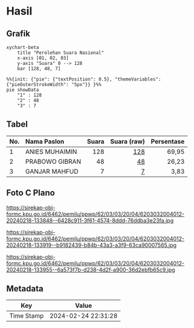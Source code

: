 # Hasil

## Grafik

```mermaid
xychart-beta
    title "Perolehan Suara Nasional"
    x-axis [01, 02, 03]
    y-axis "Suara" 0 --> 128
    bar [128, 48, 7]
```

```mermaid
%%{init: {"pie": {"textPosition": 0.5}, "themeVariables": {"pieOuterStrokeWidth": "5px"}} }%%
pie showData
    "1" : 128
    "2" : 48
    "3" : 7
```

## Tabel

| No. | Nama Paslon    | Suara | Suara (raw) | Persentase |
|:--- |:-------------- | -----:| -----------:| ----------:|
| 1   | ANIES MUHAIMIN | 128   | [128][p-1]  | 69,95      |
| 2   | PRABOWO GIBRAN | 48    | [48][p-2]   | 26,23      |
| 3   | GANJAR MAHFUD  | 7     | [7][p-3]    | 3,83       |


[p-1]: https://github.com/gigit-pemilu/pemilu-2024/blob/main/pilpres/hitung-suara/sub/62-kalimantan-tengah/sub/03-kapuas/sub/03-kapuas-timur/sub/2004-anjir-mambulau-timur/sub/012-tps/sub/paslon-1.txt
[p-2]: https://github.com/gigit-pemilu/pemilu-2024/blob/main/pilpres/hitung-suara/sub/62-kalimantan-tengah/sub/03-kapuas/sub/03-kapuas-timur/sub/2004-anjir-mambulau-timur/sub/012-tps/sub/paslon-2.txt
[p-3]: https://github.com/gigit-pemilu/pemilu-2024/blob/main/pilpres/hitung-suara/sub/62-kalimantan-tengah/sub/03-kapuas/sub/03-kapuas-timur/sub/2004-anjir-mambulau-timur/sub/012-tps/sub/paslon-3.txt

## Foto C Plano

https://sirekap-obj-formc.kpu.go.id/6462/pemilu/ppwp/62/03/03/20/04/6203032004012-20240218-133848--6428c911-3f61-4574-8ddd-76ddba3e23fa.jpg

https://sirekap-obj-formc.kpu.go.id/6462/pemilu/ppwp/62/03/03/20/04/6203032004012-20240218-133919--b9182439-b84b-43a3-a3f9-63ca90007565.jpg

https://sirekap-obj-formc.kpu.go.id/6462/pemilu/ppwp/62/03/03/20/04/6203032004012-20240218-133955--6a573f7b-d238-4d2f-a900-36d2ebfb65c9.jpg


## Metadata

| Key        | Value               |
| ---------- | ------------------- |
| Time Stamp | 2024-02-24 22:31:28 |



